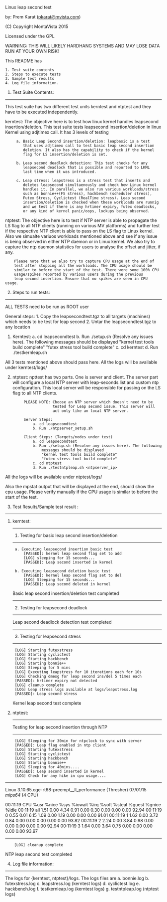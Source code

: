 Linux leap second test

by: Prem Karat (pkarat@mvista.com)

(C) Copyright MontaVista 2015

Licensed under the GPL
 
WARNING: THIS WILL LIKELY HARDHANG SYSTEMS AND MAY LOSE DATA RUN AT YOUR OWN RISK!

This README has

    1. Test suite contents
    2. Steps to execute tests
    3. Sample test results
    4. Log file information.


1. Test Suite Contents:
-----------------------

This test suite has two different test units kerntest and ntptest and they
have to be executed independently.

kerntest:
         The objective here is to test how linux kernel handles leapsecond
         insertion/deletion.
         This test suite tests leapsecond insertion/deletion in linux 
         Kernel using adjtimex call. It has 3 levels of testing

         a. Basic Leap Second insertion/deletion: leapbasic is a test
            that uses adjtimex call to test basic leap second insertion
            deletion. It also has the capability to check if the kernel
            flag for LS insertion/deletion is set.

         b. Leap second deadlock detection: This test checks for any
            leapsecond deadlock that is possible and reported to LKML
            last time when it was introduced.

         c. Leap stress: leapstress is a stress test that inserts and
            deletes leapsecond simultaenously and check how Linux kernel
            handles it. In parallel, we also run various workloads/stress
            such as bonnie++(FS stress), hackbench (scheduler stress),
            Futex Stress, Cyclictest (RealTime stress). Leap second
            insertion/deletion is checked when these workloads are runnig
            and we test if there is any hrtimer expiry, futex deadlocks,
            or any kind of kernel panic/oops, lockups being observed.

ntptest:
        The objective here is to test if NTP server is able to propagate
        the LS flag to all NTP clients (running on various MV platforms)
        and further test if the respective NTP client is able to pass on 
        the LS flag to Linux kernel.
        Also we simualte variuos workloads mentioned above and see if any
        issue is being observed in either NTP daemon or in Linux kernel.
        We also try to capture the ntp daemon statistics for users to 
        analyse the offset and jitter, if any.

        Please note that we also try to capture CPU usage at the end of
        test after stopping all the workloads. The CPU usage should be
        similar to before the start of the test. There were some 100% CPU
        usage/spikes reported by various users during the previous
        leap second insertion. Ensure that no spikes are seen in CPU usage.

2. Steps to run tests:
----------------------

ALL TESTS need to be run as ROOT user

General steps:
            1. Copy the leapsecondtest.tgz to all targets (machines)
               which needs to be test for leap second
            2. Untar the leapsecondtest.tgz to any location

1. Kerntest:
            a. cd leapsecondtest
            b. Run ./setup.sh (Resolve any issues here). The following
               messages should be displayed
               "kernel test tools build complete" 
               "futex stress tool build complete"
            c. cd kerntest
            d. Run ./testkernleap.sh 

All 3 tests mentioned above should pass here. All the logs will be
available under kerntest/logs/

2. ntptest: 
            npttest has two parts. One is server and client. The server
            part will configure a local NTP server with leap-seconds.list
            and custom ntp configuration. This local server will be
            responsible for passing on the LS flag to all NTP clients.

            PLEASE NOTE: Choose an NTP server which doesn't need to be
                         tested for Leap second issue. This server will
                         act only like an local NTP server.

            Server Steps:
                a. cd leapsecondtest
                b. Run ./ntpserver_setup.sh

            Client Steps: (Targets/nodes under test)
                a. cd leapsecondtest
                b. Run ./setup.sh (Resolve any issues here). The following
                    messages should be displayed
                    "kernel test tools build complete" 
                    "futex stress tool build complete"
                c. cd ntptest
                d. Run ./testntpleap.sh <ntpserver_ip>

All the logs will be available under ntptest/logs/

Also the mpstat output that will be displayed at the end, should show
the cpu usage. Please verify manually if the CPU usage is similar to before the start of the test.


3. Test Results/Sample test result :
------------------------------------
1. kerntest:
    ***************************************************
    1. Testing for basic leap second insertion/deletion
    ***************************************************
        a. Executing leapsecond insertion basic test
            [PASSED]: kernel leap second flag set to add
            [LOG] sleeping for 15 seconds...
            [PASSED]: Leap second inserted in kernel

        b. Executing leapsecond deletion basic test
            [PASSED]: kernel leap second flag set to del
            [LOG] Sleeping for 15 seconds...
            [PASSED]: Leap second deleted in kernel
    Basic leap second insertion/deletion test completed

    ***************************************************
    2. Testing for leapsecond deadlock
    ***************************************************
    Leap second deadlock detection test completed

    ***************************************************
    3. Testing for leapsecond stress
    ***************************************************
        [LOG] Starting futexstress
        [LOG] Starting cyclictest
        [LOG] Starting hackbench
        [LOG] Starting bonnie++
        [LOG] Sleeping for 5 mins
        [LOG] Executing leapstress for 10 iterations each for 10s
        [LOG] Checking dmesg for leap second ins/del 5 times each
        [PASSED]: hrtimer expiry not detected
        [LOG] cleanup complete
        [LOG] Leap stress logs available at logs/leapstress.log
        [PASSED]: Leap second stress

    Kernel leap second test complete

2. ntptest:
    ***************************************************
    Testing for leap second insertion through NTP
    ***************************************************
        [LOG] Sleeping for 30min for ntpclock to sync with server
        [PASSED]: Leap flag enabled in ntp client
        [LOG] Starting futexstress
        [LOG] Starting cyclictest
        [LOG] Starting hackbench
        [LOG] Starting bonnie++
        [LOG] Sleeping for 40mins....
        [PASSED]: Leap second inserted in kernel
        [LOG] Check for any hike in cpu usage....

*************************************************************************************************
Linux 3.10.65.cge-rt68-preempt__ll_performance (Thresher)   07/01/15    _mips64_    (4 CPU)

00:11:19     CPU    %usr   %nice    %sys %iowait    %irq   %soft  %steal  %guest  %gnice   %idle
00:11:19     all    1.51    0.00    4.34    0.91    0.00    0.30    0.00    0.00    0.00   92.94
00:11:19       0    0.55    0.01    6.15    1.09    0.00    1.19    0.00    0.00    0.00   91.01
00:11:19       1    1.62    0.00    3.72    0.84    0.00    0.00    0.00    0.00    0.00   93.82
00:11:19       2    2.24    0.00    3.84    0.98    0.00    0.00    0.00    0.00    0.00   92.94
00:11:19       3    1.64    0.00    3.64    0.75    0.00    0.00    0.00    0.00    0.00   93.97
*************************************************************************************************
        [LOG] cleanup complete

NTP leap second test completed


4. Log file information:
------------------------
The logs for {kerntest, ntptest}/logs. The logs files are
        a. bonnie.log 
        b. futexstress.log
        c. leapstress.log (kerntest logs)
        d. cyclictest.log
        e. hackbench.log
        f. testkernleap.log (kerntest logs)
        g. testntpleap.log (ntptest logs)

